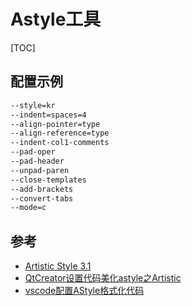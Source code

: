 # Astyle工具

[TOC]



## 配置示例

```sh
--style=kr
--indent=spaces=4
--align-pointer=type
--align-reference=type
--indent-col1-comments
--pad-oper
--pad-header
--unpad-paren
--close-templates
--add-brackets
--convert-tabs
--mode=c
```



## 参考

- [Artistic Style 3.1](https://www.kancloud.cn/nikola0618/astyle/830857)
- [QtCreator设置代码美化astyle之Artistic](https://blog.csdn.net/qq_33154343/article/details/101397429)
- [vscode配置AStyle格式化代码](https://blog.csdn.net/weixin_45459486/article/details/121677244)